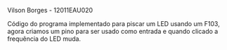 Vilson Borges - 12011EAU020

Código do programa implementado para piscar um LED usando um F103, agora criamos um pino para ser usado como entrada e quando clicado a frequência do LED muda.